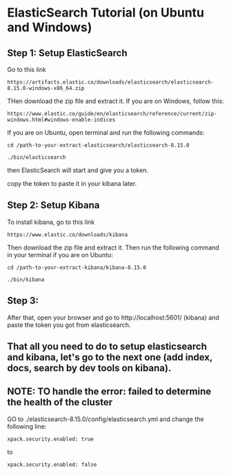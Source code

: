 # ElasticSearch Tutorial (on Ubuntu and Windows)

## Step 1: Setup ElasticSearch 
Go to this link
```
https://artifacts.elastic.co/downloads/elasticsearch/elasticsearch-8.15.0-windows-x86_64.zip
```
THen download the zip file and extract it.
If you are on Windows, follow this: 
```
https://www.elastic.co/guide/en/elasticsearch/reference/current/zip-windows.html#windows-enable-indices
```
If you are on Ubuntu, open terminal and run the following commands: 
```
cd /path-to-your-extract-elasticsearch/elasticsearch-8.15.0

./bin/elasticsearch
```
then ElasticSearch will start and give you a token.

copy the token to paste it in your kibana later.
## Step 2: Setup Kibana 
To install kibana, go to this link
```
https://www.elastic.co/downloads/kibana
```
Then download the zip file and extract it. Then run the following command in your terminal if you are on Ubuntu:

```
cd /path-to-your-extract-kibana/kibana-8.15.0

./bin/kibana
```

## Step 3:
After that, open your browser and go to http://localhost:5601/ (kibana) and paste the token you got from elasticsearch.

## That all you need to do to setup elasticsearch and kibana, let's go to the next one (add index, docs, search by dev tools on kibana).

## NOTE: TO handle the error: failed to determine the health of the cluster
GO to ./elasticsearch-8.15.0/config/elasticsearch.yml and change the following line:
```
xpack.security.enabled: true
```
to
```
xpack.security.enabled: false
```

